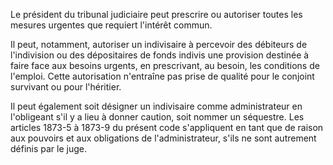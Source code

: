 Le président du tribunal judiciaire peut prescrire ou autoriser toutes les mesures urgentes que requiert l'intérêt commun.

Il peut, notamment, autoriser un indivisaire à percevoir des débiteurs de l'indivision ou des dépositaires de fonds indivis une provision destinée à faire face aux besoins urgents, en prescrivant, au besoin, les conditions de l'emploi. Cette autorisation n'entraîne pas prise de qualité pour le conjoint survivant ou pour l'héritier.

Il peut également soit désigner un indivisaire comme administrateur en l'obligeant s'il y a lieu à donner caution, soit nommer un séquestre. Les articles 1873-5 à 1873-9 du présent code s'appliquent en tant que de raison aux pouvoirs et aux obligations de l'administrateur, s'ils ne sont autrement définis par le juge.
